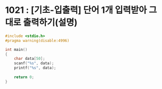 # 1021 : [기초-입출력] 단어 1개 입력받아 그대로 출력하기(설명)

```c
#include <stdio.h>
#pragma warning(disable:4996)

int main()
{
    char data[50];
    scanf("%s", data);
    printf("%s", data);
    
    return 0;
}
```
